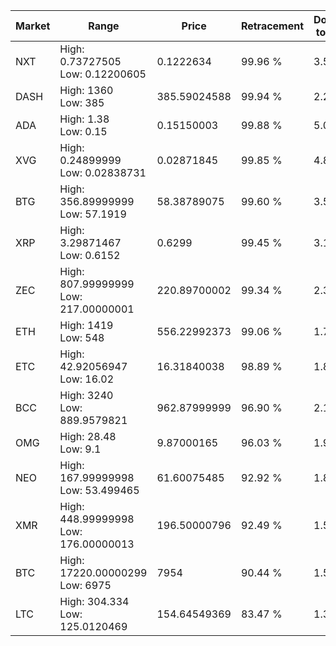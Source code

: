 | Market | Range | Price| Retracement | Doubles to 50% |
| --- | --- | --- | --- | --- |
| NXT | High: 0.73727505<br />Low: 0.12200605 | 0.1222634 | 99.96 % | 3.51 |
| DASH | High: 1360<br />Low: 385 | 385.59024588 | 99.94 % | 2.26 |
| ADA | High: 1.38<br />Low: 0.15 | 0.15150003 | 99.88 % | 5.05 |
| XVG | High: 0.24899999<br />Low: 0.02838731 | 0.02871845 | 99.85 % | 4.83 |
| BTG | High: 356.89999999<br />Low: 57.1919 | 58.38789075 | 99.60 % | 3.55 |
| XRP | High: 3.29871467<br />Low: 0.6152 | 0.6299 | 99.45 % | 3.11 |
| ZEC | High: 807.99999999<br />Low: 217.00000001 | 220.89700002 | 99.34 % | 2.32 |
| ETH | High: 1419<br />Low: 548 | 556.22992373 | 99.06 % | 1.77 |
| ETC | High: 42.92056947<br />Low: 16.02 | 16.31840038 | 98.89 % | 1.81 |
| BCC | High: 3240<br />Low: 889.9579821 | 962.87999999 | 96.90 % | 2.14 |
| OMG | High: 28.48<br />Low: 9.1 | 9.87000165 | 96.03 % | 1.90 |
| NEO | High: 167.99999998<br />Low: 53.499465 | 61.60075485 | 92.92 % | 1.80 |
| XMR | High: 448.99999998<br />Low: 176.00000013 | 196.50000796 | 92.49 % | 1.59 |
| BTC | High: 17220.00000299<br />Low: 6975 | 7954 | 90.44 % | 1.52 |
| LTC | High: 304.334<br />Low: 125.0120469 | 154.64549369 | 83.47 % | 1.39 |
